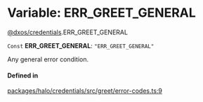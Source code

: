 # Variable: ERR\_GREET\_GENERAL

[@dxos/credentials](../modules/dxos_credentials.md).ERR_GREET_GENERAL

 `Const` **ERR\_GREET\_GENERAL**: ``"ERR_GREET_GENERAL"``

Any general error condition.

#### Defined in

[packages/halo/credentials/src/greet/error-codes.ts:9](https://github.com/dxos/dxos/blob/main/packages/halo/credentials/src/greet/error-codes.ts#L9)
